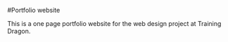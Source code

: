 #Portfolio website

This is a one page portfolio website for the web design project at Training Dragon.
